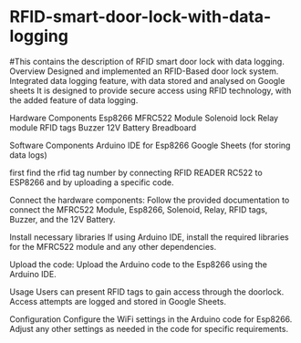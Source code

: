 # RFID-smart-door-lock-with-data-logging
#This contains the description of RFID smart door lock with data logging.
Overview
Designed and implemented an RFID-Based door lock system. Integrated data logging feature, with data stored and analysed on Google sheets It is designed to provide secure access using RFID technology, with the added feature of data logging.

Hardware Components
Esp8266
MFRC522 Module
Solenoid lock
Relay module
RFID tags
Buzzer
12V Battery
Breadboard

Software Components
Arduino IDE for Esp8266
Google Sheets (for storing data logs)

first find the rfid tag number by connecting RFID READER RC522 to ESP8266 and by uploading a specific code.

Connect the hardware components:
Follow the provided documentation to connect the MFRC522 Module, Esp8266, Solenoid, Relay, RFID tags, Buzzer, and the 12V Battery.

Install necessary libraries
If using Arduino IDE, install the required libraries for the MFRC522 module and any other dependencies.

Upload the code:
Upload the Arduino code to the Esp8266 using the Arduino IDE.

Usage
Users can present RFID tags to gain access through the doorlock. Access attempts are logged and stored in Google Sheets.

Configuration
Configure the WiFi settings in the Arduino code for Esp8266. Adjust any other settings as needed in the code for specific requirements.

